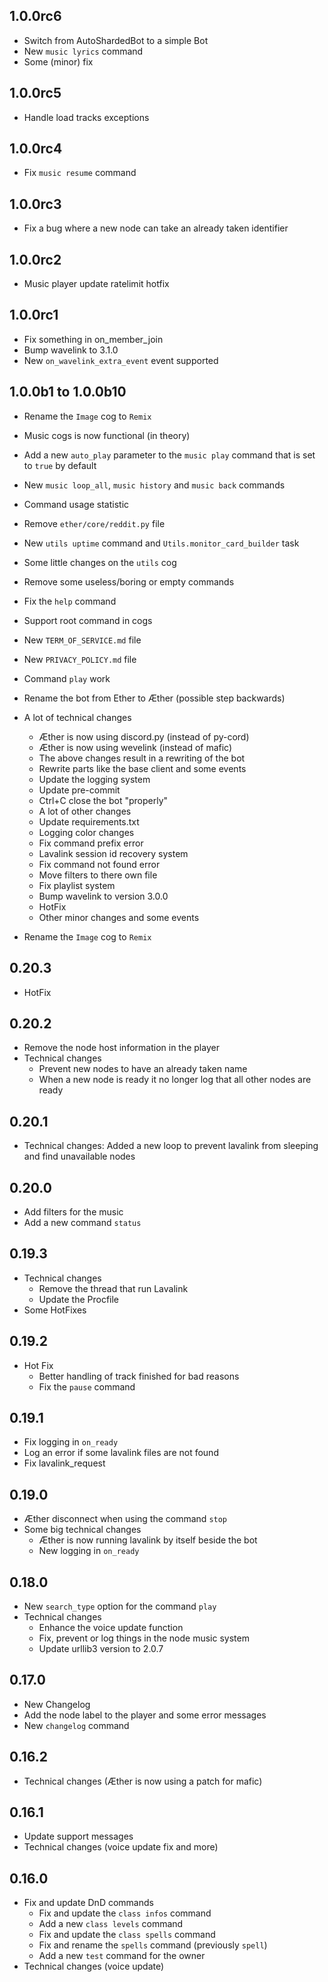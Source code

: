 ## 1.0.0rc6
- Switch from AutoShardedBot to a simple Bot
- New `music lyrics` command
- Some (minor) fix

## 1.0.0rc5
- Handle load tracks exceptions

## 1.0.0rc4
- Fix `music resume` command

## 1.0.0rc3
- Fix a bug where a new node can take an already taken identifier

## 1.0.0rc2
- Music player update ratelimit hotfix

## 1.0.0rc1
- Fix something in on_member_join
- Bump wavelink to 3.1.0
- New `on_wavelink_extra_event` event supported

## 1.0.0b1 to 1.0.0b10
- Rename the `Image` cog to `Remix`
- Music cogs is now functional (in theory)
- Add a new `auto_play` parameter to the `music play` command that is set to `true` by default
- New `music loop_all`, `music history` and `music back` commands
- Command usage statistic
- Remove `ether/core/reddit.py` file
- New `utils uptime` command and `Utils.monitor_card_builder` task
- Some little changes on the `utils` cog
- Remove some useless/boring or empty commands
- Fix the `help` command
- Support root command in cogs
- New `TERM_OF_SERVICE.md` file
- New `PRIVACY_POLICY.md` file
- Command `play` work
- Rename the bot from Ether to Æther (possible step backwards)

- A lot of technical changes
    - Æther is now using discord.py (instead of py-cord)
    - Æther is now using wevelink (instead of mafic)
    - The above changes result in a rewriting of the bot
    - Rewrite parts like the base client and some events
    - Update the logging system
    - Update pre-commit
    - Ctrl+C close the bot "properly"
    - A lot of other changes
    - Update requirements.txt
    - Logging color changes
    - Fix command prefix error
    - Lavalink session id recovery system
    - Fix command not found error
    - Move filters to there own file
    - Fix playlist system
    - Bump wavelink to version 3.0.0
    - HotFix
    - Other minor changes
 and some events
- Rename the `Image` cog to `Remix`

## 0.20.3
- HotFix

## 0.20.2
- Remove the node host information in the player
- Technical changes
    - Prevent new nodes to have an already taken name
    - When a new node is ready it no longer log that all other nodes are ready

## 0.20.1
- Technical changes: Added a new loop to prevent lavalink from sleeping and find unavailable nodes

## 0.20.0
- Add filters for the music
- Add a new command `status`

## 0.19.3
- Technical changes
    - Remove the thread that run Lavalink
    - Update the Procfile
- Some HotFixes

## 0.19.2
- Hot Fix
    - Better handling of track finished for bad reasons
    - Fix the `pause` command

## 0.19.1
- Fix logging in `on_ready`
- Log an error if some lavalink files are not found
- Fix lavalink_request

## 0.19.0
- Æther disconnect when using the command `stop`
- Some big technical changes
    - Æther is now running lavalink by itself beside the bot
    - New logging in `on_ready`

## 0.18.0
- New `search_type` option for the command `play`
- Technical changes
    - Enhance the voice update function
    - Fix, prevent or log things in the node music system
    - Update urllib3 version to 2.0.7

## 0.17.0
- New Changelog
- Add the node label to the player and some error messages
- New `changelog` command

## 0.16.2
- Technical changes (Æther is now using a patch for mafic)

## 0.16.1
- Update support messages
- Technical changes (voice update fix and more)

## 0.16.0
- Fix and update DnD commands
    - Fix and update the `class infos` command
    - Add a new `class levels` command
    - Fix and update the `class spells` command
    - Fix and rename the `spells` command (previously `spell`)
    - Add a new `test` command for the owner
- Technical changes (voice update)
